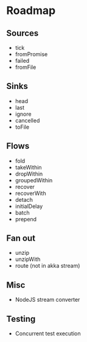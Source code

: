 
# Roadmap

## Sources

 * tick
 * fromPromise
 * failed
 * fromFile
 
## Sinks

 * head
 * last
 * ignore
 * cancelled
 * toFile
 
## Flows
 
 * fold
 * takeWithin
 * dropWithin
 * groupedWithin
 * recover
 * recoverWith
 * detach
 * initialDelay
 * batch
 * prepend
 
## Fan out

 * unzip
 * unzipWith
 * route (not in akka stream)
 
## Misc
 
 * NodeJS stream converter
 
## Testing

 * Concurrent test execution